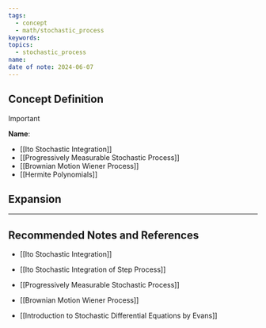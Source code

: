 ```yaml
---
tags:
  - concept
  - math/stochastic_process
keywords: 
topics:
  - stochastic_process
name: 
date of note: 2024-06-07
---
```


## Concept Definition

>[!important]
>**Name**: 


- [[Ito Stochastic Integration]]
- [[Progressively Measurable Stochastic Process]]
- [[Brownian Motion Wiener Process]]
- [[Hermite Polynomials]]





## Expansion



-----------
##  Recommended Notes and References


- [[Ito Stochastic Integration]]
- [[Ito Stochastic Integration of Step Process]]
- [[Progressively Measurable Stochastic Process]]
- [[Brownian Motion Wiener Process]]



- [[Introduction to Stochastic Differential Equations by Evans]]